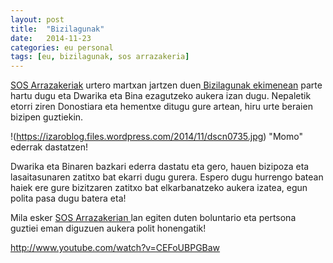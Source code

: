 ```yaml
---
layout: post
title:  "Bizilagunak"
date:   2014-11-23
categories: eu personal
tags: [eu, bizilagunak, sos arrazakeria]
---
```

<a title="SOS Arrazakeria" href="http://www.mugak.eu/eu/" target="_blank">SOS Arrazakeriak</a> urtero martxan jartzen duen<a title="Bizilagunak" href="http://www.mugak.eu/acciones/derechos-sociales/gipuzkoa-solidaria/gipuzkoa-solidarioa-v-2014" target="_blank"> Bizilagunak ekimenean</a> parte hartu dugu eta Dwarika eta Bina ezagutzeko aukera izan dugu. Nepaletik etorri ziren Donostiara eta hementxe ditugu gure artean, hiru urte beraien bizipen guztiekin.

!(https://izaroblog.files.wordpress.com/2014/11/dscn0735.jpg)
"Momo" ederrak dastatzen!


Dwarika eta Binaren bazkari ederra dastatu eta gero, hauen bizipoza eta lasaitasunaren zatitxo bat ekarri dugu gurera. Espero dugu hurrengo batean haiek ere gure bizitzaren zatitxo bat elkarbanatzeko aukera izatea, egun polita pasa dugu batera eta!

Mila esker <a title="SOS Arrazakeria" href="www.mugak.eu" target="_blank">SOS Arrazakerian </a>lan egiten duten boluntario eta pertsona guztiei eman diguzuen aukera polit honengatik!


http://www.youtube.com/watch?v=CEFoUBPGBaw
